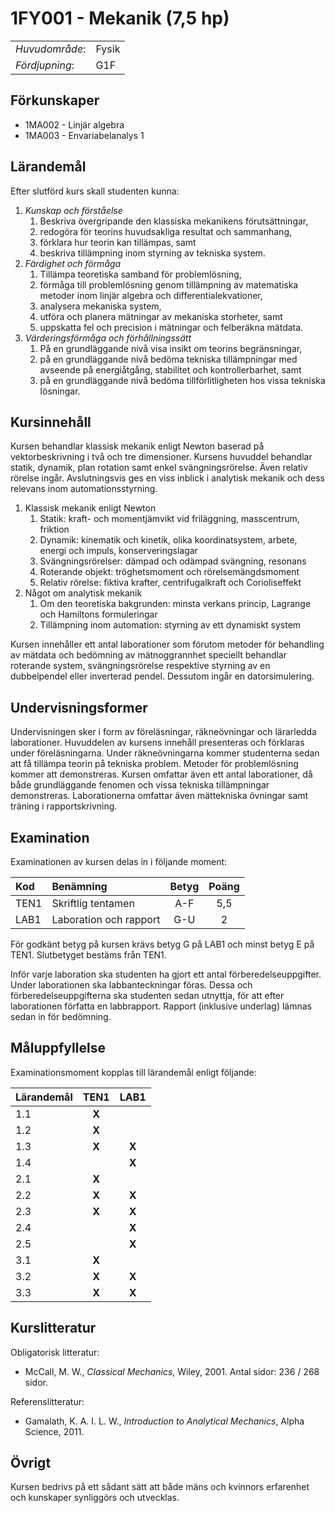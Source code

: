 # 1FY001 - Mekanik (7,5 hp)

|     |     |
| --- | --- | 
| *Huvudområde*: | Fysik | 
| *Fördjupning*: | G1F | 

## Förkunskaper

- 1MA002 - Linjär algebra
- 1MA003 - Envariabelanalys 1

## Lärandemål

Efter slutförd kurs skall studenten kunna:

1. *Kunskap och förståelse*
    1. Beskriva övergripande den klassiska mekanikens förutsättningar,
    2. redogöra för teorins huvudsakliga resultat och sammanhang,
    3. förklara hur teorin kan tillämpas, samt
    4. beskriva tillämpning inom styrning av tekniska system.
2. *Färdighet och förmåga*
    1. Tillämpa teoretiska samband för problemlösning,
    2. förmåga till problemlösning genom tillämpning av matematiska metoder inom linjär algebra och differentialekvationer,
    3. analysera mekaniska system,
    4. utföra och planera mätningar av mekaniska storheter, samt
    5. uppskatta fel och precision i mätningar och felberäkna mätdata.
3. *Värderingsförmåga och förhållningssätt*
    1. På en grundläggande nivå visa insikt om teorins begränsningar,
    2. på en grundläggande nivå bedöma tekniska tillämpningar med avseende på energiåtgång, stabilitet och kontrollerbarhet, samt
    3. på en grundläggande nivå bedöma tillförlitligheten hos vissa tekniska lösningar.

## Kursinnehåll

Kursen behandlar klassisk mekanik enligt Newton baserad på vektorbeskrivning i två och tre dimensioner. Kursens huvuddel behandlar statik, dynamik, plan rotation samt enkel svängningsrörelse. Även relativ rörelse ingår. Avslutningsvis ges en viss inblick i analytisk mekanik och dess relevans inom automationsstyrning.

1. Klassisk mekanik enligt Newton
	1. Statik: kraft- och momentjämvikt vid friläggning, masscentrum, friktion
	2. Dynamik: kinematik och kinetik, olika koordinatsystem, arbete, energi och impuls, konserveringslagar
	3. Svängningsrörelser: dämpad och odämpad svängning, resonans
	4. Roterande objekt: tröghetsmoment och rörelsemängdsmoment
	5. Relativ rörelse: fiktiva krafter, centrifugalkraft och Corioliseffekt
2. Något om analytisk mekanik
	1. Om den teoretiska bakgrunden: minsta verkans princip, Lagrange och Hamiltons formuleringar
	1. Tillämpning inom automation: styrning av ett dynamiskt system

Kursen innehåller ett antal laborationer som förutom metoder för behandling av mätdata och bedömning av mätnoggrannhet speciellt behandlar roterande system, svängningsrörelse respektive styrning av en dubbelpendel eller inverterad pendel. Dessutom ingår en datorsimulering.

## Undervisningsformer

Undervisningen sker i form av föreläsningar, räkneövningar och lärarledda laborationer. Huvuddelen av kursens innehåll presenteras och förklaras under föreläsningarna. Under räkneövningarna kommer studenterna sedan att få tillämpa teorin på tekniska problem. Metoder för problemlösning kommer att demonstreras. Kursen omfattar även ett antal laborationer, då både grundläggande fenomen och vissa tekniska tillämpningar demonstreras. Laborationerna omfattar även mättekniska övningar samt träning i rapportskrivning.

## Examination

Examinationen av kursen delas in i följande moment:

| Kod  | Benämning                 | Betyg | Poäng |  
| :--- | :------------------------ | :---: | :---: |  
| TEN1 | Skriftlig tentamen        | A-F   | 5,5   |  
| LAB1 | Laboration och rapport    | G-U   | 2     |  

För godkänt betyg på kursen krävs betyg G på LAB1 och minst betyg E på TEN1. Slutbetyget bestäms från TEN1.

Inför varje laboration ska studenten ha gjort ett antal förberedelseuppgifter. Under laborationen ska labbanteckningar föras. Dessa och förberedelseuppgifterna ska studenten sedan utnyttja, för att efter laborationen författa en labbrapport. Rapport (inklusive underlag) lämnas sedan in för bedömning.


## Måluppfyllelse

Examinationsmoment kopplas till lärandemål enligt följande:

| Lärandemål | TEN1  | LAB1  |  
| :--------- | :---: | :---: |  
| 1.1        | **X** |       |  
| 1.2        | **X** |       |  
| 1.3        | **X** | **X** |  
| 1.4        |       | **X** |  
| 2.1        | **X** |       |  
| 2.2        | **X** | **X** |  
| 2.3        | **X** | **X** |  
| 2.4        |       | **X** |  
| 2.5        |       | **X** |  
| 3.1        | **X** |       |  
| 3.2        | **X** | **X** |  
| 3.3        | **X** | **X** |  

## Kurslitteratur 

Obligatorisk litteratur: 

- McCall, M. W., *Classical Mechanics*, Wiley, 2001. 
Antal sidor: 236 / 268 sidor. 

Referenslitteratur:

- Gamalath, K. A. I. L. W., *Introduction to Analytical Mechanics*, Alpha Science, 2011. 

## Övrigt

Kursen bedrivs på ett sådant sätt att både mäns och kvinnors erfarenhet och kunskaper synliggörs och utvecklas.
